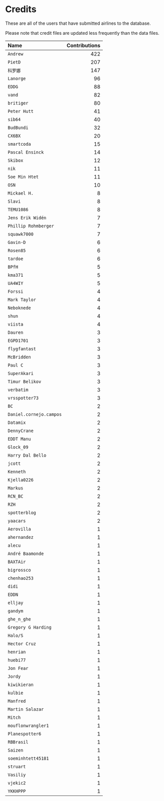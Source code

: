 ﻿# Credits

These are all of the users that have submitted airlines to the database.

Please note that credit files are updated less frequently than the data files.

| Name                    | Contributions |
| :--                     | --: |
| `Andrew`                | 422 |
| `PietD`                 | 207 |
| `科罗娜`                   | 147 |
| `Lanorge`               | 96 |
| `EDDG`                  | 88 |
| `vand`                  | 82 |
| `britiger`              | 80 |
| `Peter Hutt`            | 41 |
| `sib64`                 | 40 |
| `BudBundi`              | 32 |
| `CX6BX`                 | 20 |
| `smartcoda`             | 15 |
| `Pascal Ensinck`        | 14 |
| `Skibox`                | 12 |
| `nik`                   | 11 |
| `Soe Min Htet`          | 11 |
| `OSN`                   | 10 |
| `Mickael H.`            | 8 |
| `Slavi`                 | 8 |
| `TEMU1086`              | 8 |
| `Jens Erik Widén`       | 7 |
| `Phillip Rohmberger`    | 7 |
| `squawk7000`            | 7 |
| `Gavin-D`               | 6 |
| `Rosen85`               | 6 |
| `tardoe`                | 6 |
| `BPfH`                  | 5 |
| `kma371`                | 5 |
| `UA4WIY`                | 5 |
| `Forssi`                | 4 |
| `Mark Taylor`           | 4 |
| `Neboknede`             | 4 |
| `shun`                  | 4 |
| `viista`                | 4 |
| `Dauren`                | 3 |
| `EGPD1701`              | 3 |
| `flygfantast`           | 3 |
| `McBridden`             | 3 |
| `Paul C`                | 3 |
| `SuperAkari`            | 3 |
| `Timur Belikov`         | 3 |
| `verbatim`              | 3 |
| `vrsspotter73`          | 3 |
| `BC`                    | 2 |
| `Daniel.cornejo.campos` | 2 |
| `Datamix`               | 2 |
| `DennyCrane`            | 2 |
| `EDDT Manu`             | 2 |
| `Glock_09`              | 2 |
| `Harry Dal Bello`       | 2 |
| `jcott`                 | 2 |
| `Kenneth`               | 2 |
| `Kjella0226`            | 2 |
| `Markus`                | 2 |
| `RCN_BC`                | 2 |
| `RZH`                   | 2 |
| `spotterblog`           | 2 |
| `yaacars`               | 2 |
| `Aerovilla`             | 1 |
| `ahernandez`            | 1 |
| `alecu`                 | 1 |
| `André Baamonde`        | 1 |
| `BAXTAir`               | 1 |
| `bigrossco`             | 1 |
| `chenhao253`            | 1 |
| `didi`                  | 1 |
| `EDDN`                  | 1 |
| `elljay`                | 1 |
| `gandym`                | 1 |
| `ghe_n_ghe`             | 1 |
| `Gregory G Harding`     | 1 |
| `Halo/S`                | 1 |
| `Hector Cruz`           | 1 |
| `henrian`               | 1 |
| `huebi77`               | 1 |
| `Jon Fear`              | 1 |
| `Jordy`                 | 1 |
| `kiwikieran`            | 1 |
| `kulbie`                | 1 |
| `Manfred`               | 1 |
| `Martin Salazar`        | 1 |
| `Mitch`                 | 1 |
| `mouflonwrangler1`      | 1 |
| `Planespotter6`         | 1 |
| `RBBrasil`              | 1 |
| `Saizen`                | 1 |
| `soeminhtett45181`      | 1 |
| `struart`               | 1 |
| `Vasiliy`               | 1 |
| `vjekic2`               | 1 |
| `YKKHPPP`               | 1 |


